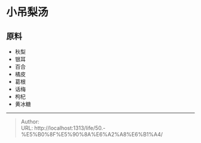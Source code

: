 # 小吊梨汤


## 原料
- 秋梨
- 银耳
- 百合
- 橘皮
- 葛根
- 话梅
- 枸杞
- 黄冰糖



---

> Author:   
> URL: http://localhost:1313/life/50.-%E5%B0%8F%E5%90%8A%E6%A2%A8%E6%B1%A4/  

